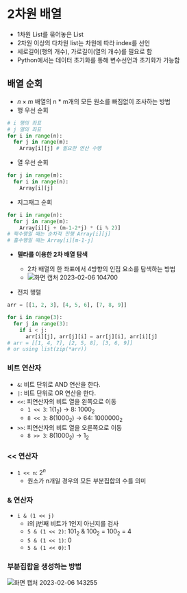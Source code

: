 # 2차원 배열
- 1차원 List를 묶어놓은 List
- 2차원 이상의 다차원 list는 차원에 따라 index를 선언
- 세로길이(행의 개수), 가로길이(열의 개수)를 필요로 함
- Python에서는 데이터 초기화를 통해 변수선언과 초기화가 가능함

## 배열 순회
- $n\times m$ 배열의 n * m개의 모든 원소를 빠짐없이 조사하는 방법
- 행 우선 순회
```python
# i 행의 좌표
# j 열의 좌표
for i in range(n):
  for j in range(m):
    Array[i][j] # 필요한 연산 수행
```
- 열 우선 순회
```python
for j in range(m):
  for i in range(n):
    Array[i][j]
```
- 지그재그 순회
```python
for i in range(n):
  for j in range(m):
    Array[i][j + (m-1-2*j) * (i % 2)]
# 짝수행일 때는 순차적 진행 Array[i][j]
# 홀수행일 때는 Array[i][m-1-j]
```
- **델타를 이용한 2차 배열 탐색**
  - 2차 배열의 한 좌표에서 4방향의 인접 요소를 탐색하는 방법
  - ![화면 캡처 2023-02-06 104700](https://user-images.githubusercontent.com/108309396/216863342-161f9715-b99a-4b26-ab05-904b74844f25.png)

- 전치 행렬
```python
arr = [[1, 2, 3], [4, 5, 6], [7, 8, 9]]

for i in range(3):
  for j in range(3):
    if i < j:
      arr[i][j], arr[j][i] = arr[j][i], arr[i][j]
# arr = [[1, 4, 7], [2, 5, 8], [3, 6, 9]]
# or using list(zip(*arr))
```

### 비트 연산자
- `&`: 비트 단위로 AND 연산을 한다.
- `|`: 비트 단위로 OR 연산을 한다.
- `<<`: 피연산자의 비트 열을 왼쪽으로 이동
  - `1 << 3`: 1($1_2$) &rarr; 8: $1000_2$ 
  - `8 << 3`: 8($1000_2$) &rarr; 64: $1000000_2$
- `>>`: 피연산자의 비트 열을 오른쪽으로 이동
  - `8 >> 3`: 8(1000$_2$) &rarr; 1$_2$ 

### << 연산자
- `1 << n`: $2^n$ 
  - 원소가 n개일 경우의 모든 부분집합의 수를 의미

### & 연산자
- `i & (1 << j)`
  - i의 j번째 비트가 1인지 아닌지를 검사
  - `5 & (1 << 2)`: 101$_2$ & 100$_2$ = 100$_2$ = 4
  - `5 & (1 << 1)`: 0
  - `5 & (1 << 0)`: 1 

### 부분집합을 생성하는 방법  
![화면 캡처 2023-02-06 143255](https://user-images.githubusercontent.com/108309396/216891496-01014c76-95fd-4797-b278-1f3080a97be3.png)

